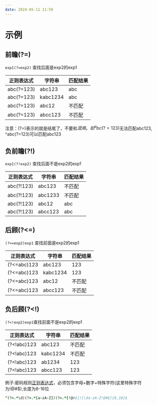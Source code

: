 ```yaml
---
date: 2024-05-11 11:59
---
```


# 示例

## 前瞻(?=)

`exp1(?=exp2)` 查找后面是exp2的exp1

|正则表达式|字符串|匹配结果|
|---|---|---|
|abc(?=123)|abc123|abc|
|abc(?=123)|kabc1234|abc|
|abc(?=123)|abc12|不匹配|
|abc(?=123)|abcc123|不匹配|

注意：(?=)表示的就是结尾了，不要和$混用。如^abc(?=123)$无法匹配abc123, ^abc(?=123)可以匹配abc123

## 负前瞻(?!)

`exp1(?!exp2)` 查找后面不是exp2的exp1

|正则表达式|字符串|匹配结果|
|---|---|---|
|abc(?!123)|abc123|不匹配|
|abc(?!123)|abc1233|不匹配|
|abc(?!123)|abc12|abc|
|abc(?!123)|abcc123|abc|

## 后顾(?<=)

`(?<=exp2)exp1` 查找前面是exp2的exp1

|正则表达式|字符串|匹配结果|
|---|---|---|
|(?<=abc)123|abc123|123|
|(?<=abc)123|kabc1234|123|
|(?<=abc)123|abc12|不匹配|
|(?<=abc)123|abcc123|不匹配|

## 负后顾(?<!)

`(?<!exp2)exp1`查找前面不是exp2的exp1

|正则表达式|字符串|匹配结果|
|---|---|---|
|(?<!abc)123|abc123|不匹配|
|(?<!abc)123|kabc1234|不匹配|
|(?<!abc)123|ab1234|123|
|(?<!abc)123|abcc123|123|

例子:密码规则[正则表达式](https://so.csdn.net/so/search?q=%E6%AD%A3%E5%88%99%E8%A1%A8%E8%BE%BE%E5%BC%8F&spm=1001.2101.3001.7020)，必须包含字母+数字+特殊字符(这里特殊字符为!@#$),长度为8-16位

```ruby
^(?=.*\d)(?=.*[a-zA-Z])(?=.*[!@#$])[\da-zA-Z!@#$]{8,16}$
```